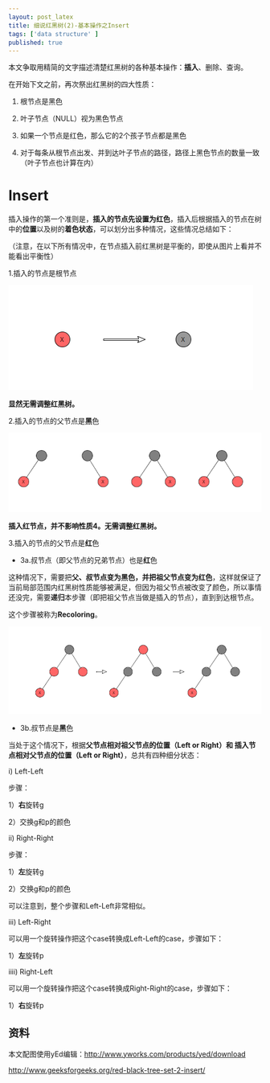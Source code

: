 ```yaml
---
layout: post_latex
title: 细说红黑树(2)-基本操作之Insert
tags: ['data structure' ]
published: true
---
```



<!--more-->
本文争取用精简的文字描述清楚红黑树的各种基本操作：**插入**、删除、查询。

在开始下文之前，再次祭出红黑树的四大性质：

1. 根节点是黑色

2. 叶子节点（NULL）视为黑色节点

3. 如果一个节点是红色，那么它的2个孩子节点都是黑色

4. 对于每条从根节点出发、并到达叶子节点的路径，路径上黑色节点的数量一致（叶子节点也计算在内）


# Insert

插入操作的第一个准则是，**插入的节点先设置为红色**，插入后根据插入的节点在树中的**位置**以及树的**着色状态**，可以划分出多种情况，这些情况总结如下：

（注意，在以下所有情况中，在节点插入前红黑树是平衡的，即使从图片上看并不能看出平衡性）

1.插入的节点是根节点

![2.png](../images/2016.10/2.png)

**显然无需调整红黑树。**

2.插入的节点的父节点是**黑**色

![3.png](../images/2016.10/3.png)

**插入红节点，并不影响性质4。无需调整红黑树。**


3.插入的节点的父节点是**红**色

- 3a.叔节点（即父节点的兄弟节点）也是**红**色

这种情况下，需要把**父、叔节点变为黑色，并把祖父节点变为红色**，这样就保证了当前局部范围内红黑树性质能够被满足，但因为祖父节点被改变了颜色，所以事情还没完，需要**递归**本步骤（即把祖父节点当做是插入的节点），直到到达根节点。

这个步骤被称为**Recoloring**。


![4.png](../images/2016.10/4.png)

- 3b.叔节点是**黑**色

当处于这个情况下，根据**父节点相对祖父节点的位置（Left or Right）和  插入节点相对父节点的位置（Left or Right）**，总共有四种细分状态：

i) Left-Left

步骤：

1）**右**旋转g

2）交换g和p的颜色


ii) Right-Right

步骤：

1）**左**旋转g

2）交换g和p的颜色

可以注意到，整个步骤和Left-Left非常相似。

iii) Left-Right

可以用一个旋转操作把这个case转换成Left-Left的case，步骤如下：

1）**左**旋转p

iiii) Right-Left

可以用一个旋转操作把这个case转换成Right-Right的case，步骤如下：

1）**右**旋转p





## 资料

本文配图使用yEd编辑：http://www.yworks.com/products/yed/download

http://www.geeksforgeeks.org/red-black-tree-set-2-insert/